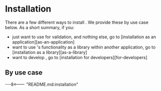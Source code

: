 # Installation

There are a few different ways to install .
We provide these by use case below.
As a short summary, if you:

- just want to use  for validation,
  and nothing else, go to [installation as an application][as-an-application]
- want to use 's functionality
  as a library within another application,
  go to [installation as a library][as-a-library]
- want to develop ,
  go to [installation for developers][for-developers]

## By use case

---8<--- "README.md:installation"
